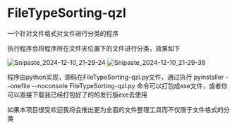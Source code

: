 # FileTypeSorting-qzl
一个针对文件格式对文件进行分类的程序

执行程序会将程序所在文件夹位置下的文件进行分类，效果如下

![Snipaste_2024-12-10_21-29-24](https://github.com/user-attachments/assets/9db5a96e-fb18-4919-9b09-4cf7e46da5cc)
![Snipaste_2024-12-10_21-29-38](https://github.com/user-attachments/assets/61943b6e-f13f-47df-9f0d-dfbde42abbf2)

程序由python实现，源码在FileTypeSorting-qzl.py文件，通过执行 pyinstaller --onefile --noconsole FileTypeSorting-qzl.py 命令可以打包成exe文件，或者你可以直接下载我已经打包好了的的发行版exe去使用

如果本项目很受欢迎我将会推出更为全面的文件整理工具而不仅限于文件格式的分类
